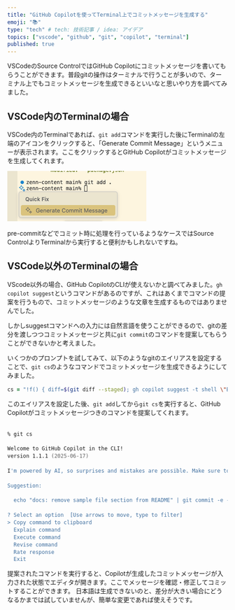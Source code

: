 ```yaml
---
title: "GitHub Copilotを使ってTerminal上でコミットメッセージを生成する"
emoji: "📚"
type: "tech" # tech: 技術記事 / idea: アイデア
topics: ["vscode", "github", "git", "copilot", "terminal"]
published: true
---
```


VSCodeのSource ControlではGitHub Copilotにコミットメッセージを書いてもらうことができます。普段gitの操作はターミナルで行うことが多いので、ターミナル上でもコミットメッセージを生成できるといいなと思いやり方を調べてみました。

## VSCode内のTerminalの場合

VSCode内のTerminalであれば、`git add`コマンドを実行した後にTerminalの左端のアイコンをクリックすると、「Generate Commit Message」というメニューが表示されます。ここをクリックするとGitHub Copilotがコミットメッセージを生成してくれます。

![](/images/vscode-terminal-commit-message.png)

pre-commitなどでコミット時に処理を行っているようなケースではSource ControlよりTerminalから実行すると便利かもしれないですね。

## VSCode以外のTerminalの場合

VScode以外の場合、GitHub CopilotのCLIが使えないかと調べてみました。`gh copilot suggest`というコマンドがあるのですが、これはあくまでコマンドの提案を行うもので、コミットメッセージのような文章を生成するものではありませんでした。

しかしsuggestコマンドへの入力には自然言語を使うことができるので、gitの差分を渡しつつコミットメッセージと共に`git commit`のコマンドを提案してもらうことができないかと考えました。

いくつかのプロンプトを試してみて、以下のようなgitのエイリアスを設定することで、`git cs`のようなコマンドでコミットメッセージを生成できるようにしてみました。

```zsh
cs = "!f() { diff=$(git diff --staged); gh copilot suggest -t shell \"Based on the following diff, generate a concise commit message and suggest a shell command that pipes this message into 'git commit -e -F -'. The message should follow the conventional commit format.\\n\\n${diff}\"; }; f"
```

このエイリアスを設定した後、`git add`してから`git cs`を実行すると、GitHub Copilotがコミットメッセージつきのコマンドを提案してくれます。

```zsh

% git cs

Welcome to GitHub Copilot in the CLI!
version 1.1.1 (2025-06-17)

I'm powered by AI, so surprises and mistakes are possible. Make sure to verify any generated code or suggestions, and share feedback so that we can learn and improve. For more information, see https://gh.io/gh-copilot-transparency

Suggestion:

  echo "docs: remove sample file section from README" | git commit -e -F -

? Select an option  [Use arrows to move, type to filter]
> Copy command to clipboard
  Explain command
  Execute command
  Revise command
  Rate response
  Exit
```

提案されたコマンドを実行すると、Copilotが生成したコミットメッセージが入力された状態でエディタが開きます。ここでメッセージを確認・修正してコミットすることができます。
日本語は生成できないのと、差分が大きい場合にどうなるかまでは試していませんが、簡単な変更であれば使えそうです。

